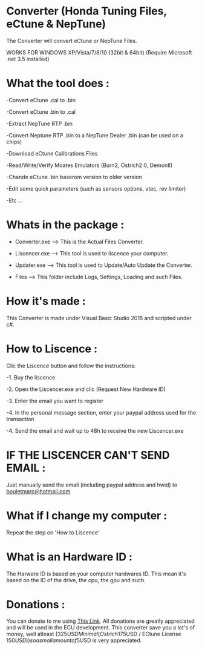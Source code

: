 # Converter (Honda Tuning Files, eCtune & NepTune)

The Converter will convert eCtune or NepTune Files.

WORKS FOR WINDOWS XP/Vista/7/8/10 (32bit & 64bit) (Require Microsoft .net 3.5 installed)

# What the tool does :

-Convert eCtune .cal to .bin

-Convert eCtune .bin to .cal

-Extract NepTune RTP .bin

-Convert Neptune RTP .bin to a NepTune Dealer .bin (can be used on a chips)

-Download eCtune Calibrations Files

-Read/Write/Verify Moates Emulators (Burn2, Ostrich2.0, DemonII)

-Chande eCtune .bin baserom version to older version

-Edit some quick parameters (such as sensors options, vtec, rev limiter)

-Etc ...

# Whats in the package :

- Converter.exe     -->     This is the Actual Files Converter.

- Liscencer.exe     -->     This tool is used to liscence your computer.

- Updater.exe       -->     This tool is used to Update/Auto Update the Converter.

- Files             -->     This folder include Logs, Settings, Loading and such Files.

# How it's made :

This Converter is made under Visual Basic Studio 2015 and scripted under c#.

# How to Liscence :

Clic the Liscence button and follow the instructions:

-1. Buy the liscence

-2. Open the Liscencer.exe and clic (Request New Hardware ID)

-3. Enter the email you want to register

-4. In the personal message section, enter your paypal address used for the transaction

-4. Send the email and wait up to 48h to receive the new Liscencer.exe

# IF THE LISCENCER CAN'T SEND EMAIL :

Just manually send the email (including paypal address and hwid) to bouletmarc@hotmail.com

# What if I change my computer :

Repeat the step on 'How to Liscence'

# What is an Hardware ID :

The Harware ID is based on your computer hardwares ID. This mean it's based on the ID of the drive, the cpu, the gpu and such.

# Donations :

You can donate to me using [This Link][].  All donations are greatly appreciated and will be used in the ECU development. This converter save you a lot's of money, well atleast (325$USD Minimal (Ostrich 175$USD / ECtune License 150$USD)) so a small amount of 5$USD is very appreciated.

[This Link]: <https://www.paypal.me/bouletmarc>


